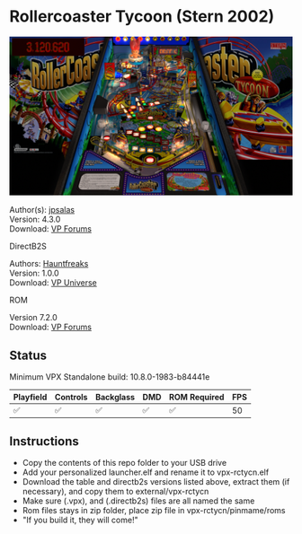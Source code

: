 # Rollercoaster Tycoon (Stern 2002)

![Table Preview](../../images/preview-rollercoaster-tycoon-preview.jpg)

Author(s): [jpsalas](https://www.vpforums.org/index.php?showuser=277)  
Version: 4.3.0  
Download: [VP Forums](https://www.vpforums.org/index.php?app=downloads&showfile=13920)

DirectB2S

Authors: [Hauntfreaks](https://vpuniverse.com/profile/5216-hauntfreaks/)  
Version: 1.0.0  
Download: [VP Universe](https://vpuniverse.com/files/file/15971-rollercoaster-tycoon-stern-2002-b2s-with-full-dmd/)

ROM  

Version 7.2.0  
Download: [VP Forums](https://www.vpforums.org/index.php?app=downloads&showfile=1125)


## Status 

Minimum VPX Standalone build: 10.8.0-1983-b84441e  

| Playfield | Controls | Backglass | DMD | ROM Required | FPS | 
|-----------|----------|-----------|-----|--------------|-----|
| :white_check_mark: | :white_check_mark: | :white_check_mark: | :white_check_mark: | :white_check_mark: | 50 |

## Instructions

- Copy the contents of this repo folder to your USB drive
- Add your personalized launcher.elf and rename it to vpx-rctycn.elf
- Download the table and directb2s versions listed above, extract them (if necessary), and copy them to external/vpx-rctycn
- Make sure (.vpx), and (.directb2s) files are all named the same
- Rom files stays in zip folder, place zip file in vpx-rctycn/pinmame/roms
- "If you build it, they will come!"
